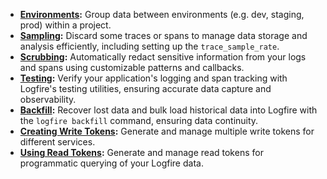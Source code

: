 * **[Environments](environments.md):** Group data between environments (e.g. dev, staging, prod) within a project.
* **[Sampling](sampling.md):** Discard some traces or spans to manage data storage and analysis efficiently, including setting up the `trace_sample_rate`.
* **[Scrubbing](scrubbing.md):** Automatically redact sensitive information from your logs and spans using customizable patterns and callbacks.
* **[Testing](testing.md):** Verify your application's logging and span tracking with Logfire's testing utilities, ensuring accurate data capture and observability.
* **[Backfill](backfill.md):** Recover lost data and bulk load historical data into Logfire with the `logfire backfill` command, ensuring data continuity.
* **[Creating Write Tokens](creating-write-tokens.md):** Generate and manage multiple write tokens for different services.
* **[Using Read Tokens](query-api.md):** Generate and manage read tokens for programmatic querying of your Logfire data.

